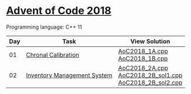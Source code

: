# [Advent of Code 2018](https://adventofcode.com/2018/about)

Programming language: C++ 11

| Day | Task                                                               | View Solution                                                                                                                                                                                                                                                                                                                 |
| --- | ------------------------------------------------------------------ | ----------------------------------------------------------------------------------------------------------------------------------------------------------------------------------------------------------------------------------------------------------------------------------------------------------------------------- |
| 01  | [Chronal Calibration](https://adventofcode.com/2018/day/1)         | [AoC2018_1A.cpp](/ivceh/Advent-of-Code-2018/blob/master/Day01/AoC2018_1A.cpp) <br> [AoC2018_1B.cpp](/ivceh/Advent-of-Code-2018/blob/master/Day01/AoC2018_1B.cpp)                                                                                                                          |
| 02  | [Inventory Management System](https://adventofcode.com/2018/day/2) | [AoC2018_2A.cpp](/ivceh/Advent-of-Code-2018/blob/master/Day02/AoC2018_2A.cpp) <br> [AoC2018_2B_sol1.cpp](/ivceh/Advent-of-Code-2018/blob/master/Day02/AoC2018_2B_sol1.cpp) <br> [AoC2018_2B_sol2.cpp](/ivceh/Advent-of-Code-2018/blob/master/Day02/AoC2018_2B_sol2.cpp) |
